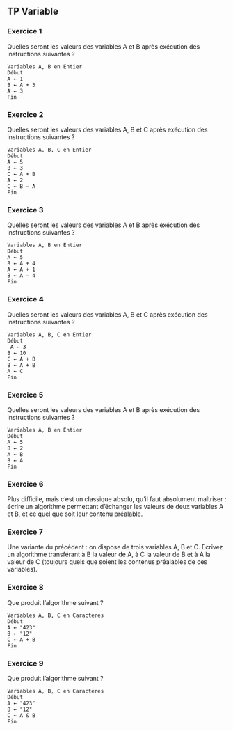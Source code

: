 ## TP Variable

### Exercice 1

Quelles seront les valeurs des variables A et B après exécution des instructions suivantes ?
```
Variables A, B en Entier
Début
A ← 1
B ← A + 3
A ← 3
Fin
``` 

### Exercice 2

Quelles seront les valeurs des variables A, B et C après exécution des instructions suivantes ?

```
Variables A, B, C en Entier
Début
A ← 5
B ← 3
C ← A + B
A ← 2
C ← B – A
Fin
``` 

### Exercice 3

Quelles seront les valeurs des variables A et B après exécution des instructions suivantes ?

```  
Variables A, B en Entier
Début
A ← 5
B ← A + 4
A ← A + 1
B ← A – 4
Fin
``` 

### Exercice 4

Quelles seront les valeurs des variables A, B et C après exécution des instructions suivantes ?

```  
Variables A, B, C en Entier
Début
 A ← 3
B ← 10
C ← A + B
B ← A + B
A ← C
Fin
``` 

### Exercice 5

Quelles seront les valeurs des variables A et B après exécution des instructions suivantes ?

```
Variables A, B en Entier
Début
A ← 5
B ← 2
A ← B
B ← A
Fin
``` 

### Exercice 6

Plus difficile, mais c’est un classique absolu, qu’il faut absolument maîtriser : 
écrire un algorithme permettant d’échanger les valeurs de deux variables A et B, et ce quel que soit leur contenu préalable.

### Exercice 7

Une variante du précédent : on dispose de trois variables A, B et C. 
Ecrivez un algorithme transférant à B la valeur de A, à C la valeur de B et à A la valeur de C (toujours quels que soient les contenus préalables de ces variables). 

### Exercice 8

Que produit l’algorithme suivant ?

```
Variables A, B, C en Caractères
Début
A ← "423"
B ← "12"
C ← A + B
Fin
```

### Exercice 9

Que produit l’algorithme suivant ?

```
Variables A, B, C en Caractères
Début
A ← "423"
B ← "12"
C ← A & B
Fin
```  

